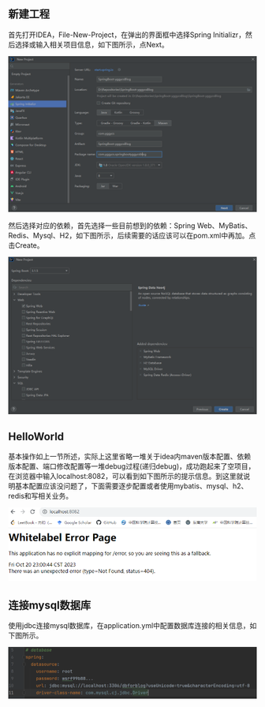 ## 新建工程
首先打开IDEA，File-New-Project，在弹出的界面框中选择Spring Initializr，然后选择或输入相关项目信息，如下图所示，点Next。

![图3-5](./figure/3-5.PNG)

然后选择对应的依赖，首先选择一些目前想到的依赖：Spring Web、MyBatis、Redis、Mysql、H2，如下图所示，后续需要的话应该可以在pom.xml中再加。点击Create。

![图3-6](./figure/3-6.PNG)

## HelloWorld
基本操作如上一节所述，实际上这里省略一堆关于idea内maven版本配置、依赖版本配置、端口修改配置等一堆debug过程(递归debug)，成功跑起来了空项目，在浏览器中输入localhost:8082，可以看到如下图所示的提示信息。到这里就说明基本配置应该没问题了，下面需要逐步配置或者使用mybatis、mysql、h2、redis和写相关业务。

![图3-7](./figure/3-7.PNG)

## 连接mysql数据库
使用jdbc连接mysql数据库，在application.yml中配置数据库连接的相关信息，如下图所示。

![图3-8](./figure/3-8.PNG)
